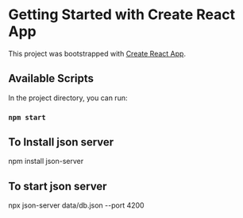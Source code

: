# Getting Started with Create React App

This project was bootstrapped with [Create React App](https://github.com/facebook/create-react-app).

## Available Scripts

In the project directory, you can run:

### `npm start`


## To Install json server
npm install json-server

## To start json server
npx json-server data/db.json --port 4200